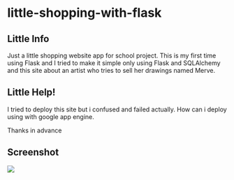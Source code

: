 # little-shopping-with-flask

## Little Info
Just a little shopping website app for school project.
This is my first time using Flask and I tried to make it simple only using Flask and SQLAlchemy
and this site about an artist who tries to sell her drawings named Merve.



## Little Help!
I tried to deploy this site but i confused and failed actually. How can i deploy using with google app engine.

Thanks in advance

## Screenshot
<img src="https://github.com/xlsprey/little-shopping-with-flask/blob/master/Screenshot.jpeg?raw=true">

